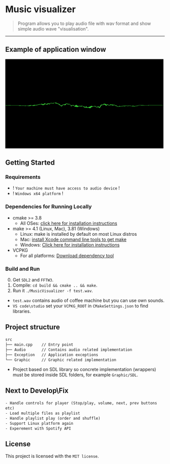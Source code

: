 ﻿Music visualizer
========

> Program allows you to play audio file with wav format and show simple audio wave "visualisation".
___

## Example of application window

![Demo](doc/v_0_2_0.gif)

## Getting Started

### Requirements

* ! `Your machine must have access to audio device` !
* ! `Windows x64 platform` !

### Dependencies for Running Locally
* cmake >= 3.8
  * All OSes: [click here for installation instructions](https://cmake.org/install/)
* make >= 4.1 (Linux, Mac), 3.81 (Windows)
  * Linux: make is installed by default on most Linux distros
  * Mac: [install Xcode command line tools to get make](https://developer.apple.com/xcode/features/)
  * Windows: [Click here for installation instructions](http://gnuwin32.sourceforge.net/packages/make.htm)
* VCPKG
  * For all platforms: [Download dependency tool](https://github.com/microsoft/vcpkg)

### Build and Run
0. Get `SDL2` and `FFTW3`.
1. Compile: `cd build && cmake .. && make`.
2. Run it `./MusicVisualizer -f test.wav`.

* `test.wav` contains audio of coffee machine but you can use own sounds.
* `VS code\studio` set your `VCPKG_ROOT` in `CMakeSettings.json` to find libraries.

## Project structure
```
src
├── main.cpp    // Entry point
├── Audio       // Contains audio related implementation
├── Exception   // Application exceptions
└── Graphic     // Graphic related implementation
```
* Project based on SDL library so concrete implementation (wrappers) must be stored inside SDL folders, for example `Graphic/SDL`.

## Next to Develop\Fix
```
- Handle controls for player (Stop/play, volume, next, prev buttons etc)
- Load multiple files as playlist
- Handle playlist play (order and shuffle)
- Support Linux platform again
- Experement with Spotify API
```

## License
This project is licensed with the `MIT license`.
